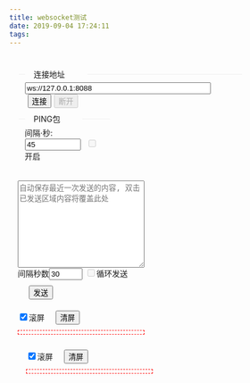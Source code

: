 ```yaml
---
title: websocket测试
date: 2019-09-04 17:24:11
tags:
---
```


<style>
#input-log,#output-log{border:red dashed 1px;max-height:260px;overflow-y:auto;padding:3px;line-height:28px}textarea::-webkit-scrollbar,#output-log::-webkit-scrollbar,#input-log::-webkit-scrollbar{display:none;}#input-log p,#output-log p{margin:0;border-bottom:grey dashed thin}#host-area{width:80%}#wsHost{width:88%}fieldset{border-top-width:1px;border-bottom-width:0px;border-right-width:0px;border-left-width:0px;}fieldset legend{padding-left:16px;padding-right:40px;}#ping-area{width:30%;}#ping-area input[type=text]{margin-right:10px;}#ping-second{width:100px}#msgloop-second{width:60px;margin-right: 5px}.msglog span{font-size:.8em}.redFont{color:#EE6363}.main-inner,.content-wrap{width:100% !important;margin:0;}#connecetWServer{margin: 0 5px}#blank-block{width:100;height:10px}
</style>

<div id="blank-block"></div>

<escape><!-- more --></escape>

<div style="margin: 15px"><fieldset id="host-area"><legend>连接地址</legend><label for="wsHost"></label><input type="text" placeholder="ws://127.0.0.1:8088" id="wsHost" value="ws://127.0.0.1:8088"><input type="button" value="连接" id="connecetWServer"><input type="button" value="断开" id="disConnecetWServer" disabled></fieldset><fieldset id="ping-area"><legend>PING包</legend><label for="ping-second">间隔·秒:</label><input type="text" placeholder="ping间隔" id="ping-second" value="45"><label><input type="checkbox" id="ping" disabled>开启</label></fieldset></div><div><div style="width: 45%; margin: 10px 10px 0 15px; display: block; float: left;"><textarea name="input" id="input" cols="30" rows="10" style="width: 100%" placeholder="自动保存最近一次发送的内容, 双击已发送区域内容将覆盖此处"></textarea><label for="msgloop-second">间隔秒数</label><input type="text" id="msgloop-second" value="30"><label><input type="checkbox" id="msgloop" disabled>循环发送</label><input type="button" id="send" value="发送" style="margin: 10px 0 20px 20px;"><label><br /><input type="checkbox" class="msgKeepNewer" checked>滚屏</label><input type="button" class="clearScroll" value="清屏" style="margin: 0 0 10px 20px;"><div id="input-log" data-scroll="true"></div><br /></div><div id="output-logs" style="width: 45%; margin: 10px 15px 0 30px; display: block; float: left;"><label><input type="checkbox" class="msgKeepNewer" checked>滚屏</label><input type="button" class="clearScroll" value="清屏" style="margin: 0 0 10px 20px;"><div id="output-log" style="max-height: 472px;" data-scroll="true"></div></div></div>

<script type="text/javascript" src="https://cdn.jsdelivr.net/npm/jquery@3.2.1/dist/jquery.min.js"></script>
<script type="text/javascript" src="https://cdn.jsdelivr.net/npm/moment@2.24.0/min/moment.min.js"></script>

<script type="text/javascript">
    (function(){
        let supportWS = "WebSocket" in window;
        if (!supportWS) {
            alert("浏览器不支持WebSocket!");
            return;
        }
        
        let ws = null;
        let pingInterval = null;
        let msgloopInterval = null;
        let errorOnClose = 'WebSocket is already in CLOSING or CLOSED state.'

        let PPwsHostVal = localStorage.getItem("PPwsHostVal");
        if(PPwsHostVal){
            $("#wsHost").val(PPwsHostVal);
        }

        let PPwsContentVal = localStorage.getItem("PPwsContentVal");
        if(PPwsContentVal){
            $("textarea").val(PPwsContentVal);
        }

        let connection = function(){
            let wsHost = $.trim($("#wsHost").val());
            if(!wsHost){
                console.log("ws连接地址解析失败");
                return;
            }
            localStorage.setItem("PPwsHostVal", wsHost);
            console.log("ws连接地址: " + wsHost);
            ws = new WebSocket(wsHost);

            ws.onopen       = onopen;
            ws.onmessage    = onmessage;
            ws.onclose      = onclose;
            ws.onerror      = onerror;
        };

        let onopen = function(){
            console.log("ws server was connected")
            $("#connecetWServer").attr("disabled", true);
            $("#disConnecetWServer").attr("disabled", false);

            $("#ping, #msgloop").prop("disabled", false);
        };

        let onmessage = function (evt) {
            let receivedMsg = evt.data;
            if(receivedMsg == 'PONG'){
                return;
            }
            recordMsgLog('receive', receivedMsg);
        };

        let onclose = function () {
            recordMsgLog('error', errorOnClose);

            $("input[type='checkbox']").not(".msgKeepNewer").each(function(){
                $(this).prop('checked', false);
                $(this).parent().siblings("input, textarea").attr('disabled', false);
            });

            $("#connecetWServer").attr("disabled", false);
            $("#disConnecetWServer").attr("disabled", true);

            $("#ping, #msgloop").prop("disabled", true);
        };

        let onerror = function(evt){
            console.log(evt);
        };

        let isConnected = function(){
            try {
                return typeof ws == 'object' && ws.readyState == 1;
            } catch (error) {
                return false;
            }
        };

        $("#connecetWServer").on("click", connection);

        $("#disConnecetWServer").on("click", function(){
            $("#connecetWServer").attr("disabled", false);
            $("#disConnecetWServer").attr("disabled", true);

            ws.close();
            ws = null;
        })

        let recordMsgLog = function(position, sendMsg) {
            if(sendMsg == ''){
                return;
            }
            let renderPosiObject = '#input-log';
            let colorFontClass = '';
            if(position != 'send'){
                renderPosiObject = '#output-log';
                colorFontClass = position == 'error' ? 'redFont' : '';
            }
            sendMsg = "<span>" + moment().format('YYYY-MM-DD HH:mm:ss') + "</span><br /><p class='msglog " + colorFontClass + "'>" + sendMsg + "</p>";
            $(renderPosiObject).append(sendMsg);
            if($(renderPosiObject).data("scroll")){
                $(renderPosiObject).animate({scrollTop: $(renderPosiObject)[0].scrollHeight}, 300);
            }
        };

        $("#ping").on("change", function(){
            let pingStatus = $(this).is(':checked');
            $(this).parent()
                .siblings("input")
                .attr("disabled", pingStatus);
            if(typeof pingInterval == 'number'){
                clearInterval(pingInterval);
            }
            if(!pingStatus || !isConnected()){
                recordMsgLog('error', "PING: Off or WebSocket closed.");
                return;
            }
            recordMsgLog('error', "PING: loop started.");
            pingInterval = setInterval(function(){
                if(isConnected()){
                    ws.send("PING");
                    return;
                }
                recordMsgLog('error', "PING: " + errorOnClose);
                clearInterval(pingInterval);
            }, $("#ping-second").val() * 1000);
        })

        $("#msgloop").on("change", function(){
            let msgloopStatus = $(this).is(':checked');
            $(this).parent()
                .siblings("input")
                .not(".clearScroll")
                .attr("disabled", msgloopStatus);
            $("textarea").prop('disabled', false);
            if(typeof msgloopInterval == 'number'){
                clearInterval(msgloopInterval);
            }
            if(!msgloopStatus || !isConnected()){
                return;
            }
            let sendMsg = sendTextareaContent();
            $("textarea").prop('disabled', true);
            msgloopInterval = setInterval(function(){
                if(isConnected()){
                    ws.send(sendMsg);
                    recordMsgLog('send', sendMsg);
                    return;
                }
                recordMsgLog('error', "MSGLOOP: " + errorOnClose);
                clearInterval(msgloopInterval);
            }, $("#msgloop-second").val() * 1000);
        })

        let sendTextareaContent = function(){
            let sendMsg = $.trim($("textarea").val());
            localStorage.setItem("PPwsContentVal", sendMsg);
            if(!isConnected() || !sendMsg){
                return;
            }
            ws.send(sendMsg);
            recordMsgLog('send', sendMsg);
            return sendMsg;
        };

        $("#send").on("click", function(){
            sendTextareaContent();
        })

        $("#input-log").on("dblclick", "p", function(){
            $("#input").val($(this).text());
            $("#msgloop").click();
        })

        $(".msgKeepNewer").on("change", function(){
            let elId = $(this).parent().siblings("div:last").attr("id");
            $("#" + elId).data("scroll", $(this).is(":checked"));
        })

        $(".clearScroll").on("click", function(){
            $(this).next().empty();
        })
    })();
</script>